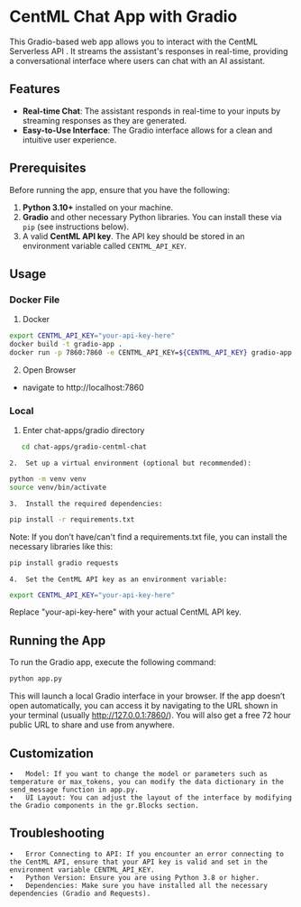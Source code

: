 # CentML Chat App with Gradio

This Gradio-based web app allows you to interact with the CentML Serverless API . It streams the assistant's responses in real-time, providing a conversational interface where users can chat with an AI assistant.

## Features

- **Real-time Chat**: The assistant responds in real-time to your inputs by streaming responses as they are generated.
- **Easy-to-Use Interface**: The Gradio interface allows for a clean and intuitive user experience.

## Prerequisites

Before running the app, ensure that you have the following:

1. **Python 3.10+** installed on your machine.
2. **Gradio** and other necessary Python libraries. You can install these via `pip` (see instructions below).
3. A valid **CentML API key**. The API key should be stored in an environment variable called `CENTML_API_KEY`.

## Usage
### Docker File

1. Docker
```bash
export CENTML_API_KEY="your-api-key-here"
docker build -t gradio-app .   
docker run -p 7860:7860 -e CENTML_API_KEY=${CENTML_API_KEY} gradio-app
```

2. Open Browser
- navigate to 
http://localhost:7860

### Local
1. Enter chat-apps/gradio directory

```bash
   cd chat-apps/gradio-centml-chat
```

	2.	Set up a virtual environment (optional but recommended):
```bash
python -m venv venv
source venv/bin/activate 
```

	3.	Install the required dependencies:
```bash
pip install -r requirements.txt
```
Note: If you don’t have/can't find a requirements.txt file, you can install the necessary libraries like this:
```bash
pip install gradio requests
```

	4.	Set the CentML API key as an environment variable:
```bash
export CENTML_API_KEY="your-api-key-here"
```
Replace "your-api-key-here" with your actual CentML API key.

## Running the App

To run the Gradio app, execute the following command:
```bash
python app.py
```
This will launch a local Gradio interface in your browser. If the app doesn’t open automatically, you can access it by navigating to the URL shown in your terminal (usually http://127.0.0.1:7860/). You will also get a free 72 hour public URL to share and use from anywhere. 



## Customization

	•	Model: If you want to change the model or parameters such as temperature or max_tokens, you can modify the data dictionary in the send_message function in app.py.
	•	UI Layout: You can adjust the layout of the interface by modifying the Gradio components in the gr.Blocks section.

## Troubleshooting

	•	Error Connecting to API: If you encounter an error connecting to the CentML API, ensure that your API key is valid and set in the environment variable CENTML_API_KEY.
	•	Python Version: Ensure you are using Python 3.8 or higher.
	•	Dependencies: Make sure you have installed all the necessary dependencies (Gradio and Requests).

